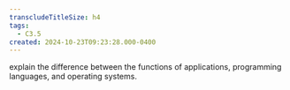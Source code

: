 ```yaml
---
transcludeTitleSize: h4
tags:
  - C3.5
created: 2024-10-23T09:23:28.000-0400
---
```

explain the difference between the functions of applications, programming languages, and operating systems.